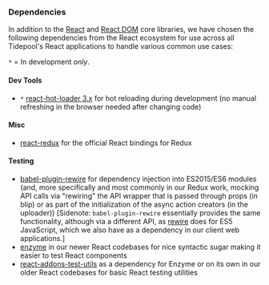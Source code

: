 ### Dependencies

In addition to the [React](https://www.npmjs.com/package/react 'React on npm') and [React DOM](https://www.npmjs.com/package/react-dom 'ReactDOM on npm') core libraries, we have chosen the following dependencies from the React ecosystem for use across all Tidepool's React applications to handle various common use cases:

`*` = In development *only*.

#### Dev Tools

- `*` [react-hot-loader 3.x](https://github.com/gaearon/react-hot-loader/tree/next-docs 'react-hot-loader 3.x') for hot reloading during development (no manual refreshing in the browser needed after changing code)

#### Misc

- [react-redux](https://github.com/reactjs/react-redux 'GitHub: react-redux') for the official React bindings for Redux

#### Testing

- [babel-plugin-rewire](https://github.com/speedskater/babel-plugin-rewire 'GitHub: babel-plugin-rewire') for dependency injection into ES2015/ES6 modules (and, more specifically and most commonly in our Redux work, mocking API calls via "rewiring" the API wrapper that is passed through props (in blip) or as part of the initialization of the async action creators (in the uploader)) [Sidenote: `babel-plugin-rewire` essentially provides the same functionality, although via a different API, as [rewire](https://github.com/jhnns/rewire 'GitHub: rewire') does for ES5 JavaScript, which we also have as a dependency in our client web applications.]
- [enzyme](http://airbnb.io/enzyme/index.html 'Enzyme') in our newer React codebases for nice syntactic sugar making it easier to test React components
- [react-addons-test-utils](https://facebook.github.io/react/docs/test-utils.html 'React docs: Testing Utilities') as a dependency for Enzyme or on its own in our older React codebases for basic React testing utilities
